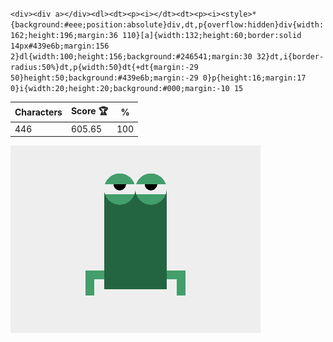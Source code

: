 `<div><div a></div><dl><dt><p><i></dt><dt><p><i><style>*{background:#eee;position:absolute}div,dt,p{overflow:hidden}div{width:162;height:196;margin:36 110}[a]{width:132;height:60;border:solid 14px#439e6b;margin:156 2}dl{width:100;height:156;background:#246541;margin:30 32}dt,i{border-radius:50%}dt,p{width:50}dt{+dt{margin:-29 50}height:50;background:#439e6b;margin:-29 0}p{height:16;margin:17 0}i{width:20;height:20;background:#000;margin:-10 15`

| Characters | Score 🏆 | %   |
| ---------- | -------- | --- |
| 446        | 605.65   | 100 |

![](/2025/Jul2025/22/20250722.png)
